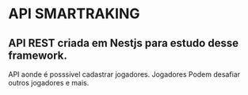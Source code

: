 # API SMARTRAKING

## API REST criada em Nestjs para estudo desse framework.


API aonde é posssível cadastrar jogadores. Jogadores Podem desafiar outros jogadores e mais.
